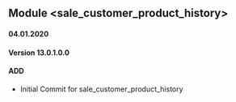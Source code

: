 ## Module <sale_customer_product_history>

#### 04.01.2020
#### Version 13.0.1.0.0
#### ADD
- Initial Commit for sale_customer_product_history
